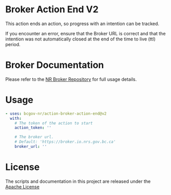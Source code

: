 # Broker Action End V2

This action ends an action, so progress with an intention can be tracked.

If you encounter an error, ensure that the Broker URL is correct and that the intention was not automatically closed at the end of the time to live (ttl) period.

# Broker Documentation

Please refer to the [NR Broker Repository](https://github.com/bcgov-nr/nr-broker) for full usage details.

# Usage

<!-- start usage -->
```yaml
- uses: bcgov-nr/action-broker-action-end@v2
  with:
    # The token of the action to start
    action_token: ''

    # The broker url.
    # Default: 'https://broker.io.nrs.gov.bc.ca'
    broker_url: ''
```
<!-- end usage -->

# License

The scripts and documentation in this project are released under the [Apache License](LICENSE)

